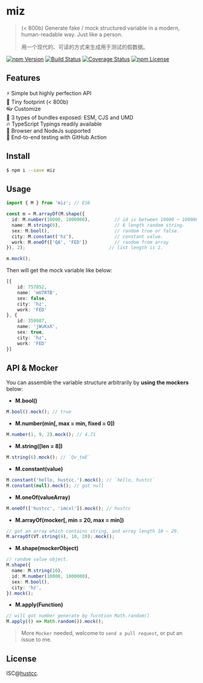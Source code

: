 # miz

> (< 800b) Generate fake / mock structured variable in a modern, human-readable way. Just like a person.
>
> 用一个现代的、可读的方式来生成用于测试的假数据。

[![npm Version](https://img.shields.io/npm/v/miz.svg)](https://www.npmjs.com/package/miz)
[![Build Status](https://github.com/hustcc/miz/workflows/build/badge.svg)](https://github.com/hustcc/miz/actions)
[![Coverage Status](https://coveralls.io/repos/github/hustcc/miz/badge.svg?branch=master)](https://coveralls.io/github/hustcc/miz?branch=master)
[![npm License](https://img.shields.io/npm/l/miz.svg)](https://www.npmjs.com/package/miz)


## Features

⚡️  Simple but highly perfection API  
🐣 Tiny footprint (< 800b)  
👓 Customize  
🎃 3 types of bundles exposed: ESM, CJS and UMD  
🔥 TypeScript Typings readily available  
🎸 Browser and NodeJs supported  
🎯 End-to-end testing with GitHub Action  


## Install

```bash
$ npm i --save miz
```


## Usage

```ts
import { M } from 'miz'; // ES6

const m = M.arrayOf(M.shape({
  id: M.number(10000, 1000000),     	// id is between 10000 ~ 1000000.
  name: M.string(6),                	// 6 length random string.
  sex: M.bool(),                    	// random true or false.
  city: M.constant('hz'),          	 	// constant value.
  work: M.oneOf(['QA', 'FED'])      	// random from array
}), 2);                               // list length is 2.

m.mock();
```

Then will get the mock variable like below:

```ts
[{
	id: 757852,
	name: 'mU7RTB',
	sex: false,
	city: 'hz',
	work: 'FED'
}, {
	id: 359987,
	name: 'jWuKxX',
	sex: true,
	city: 'hz',
	work: 'FED'
}]
```


## API & Mocker

You can assemble the variable structure arbitrarily by **using the mockers** below:

 - **M.bool()**

```ts
M.bool().mock(); // true
```

 - **M.number(min[, max = min, fixed = 0])**

```ts
M.number(1, 9, 2).mock(); // 4.71
```

 - **M.string([len = 8])**

```ts
M.string(6).mock(); // `Qv_teE`
```

- **M.constant(value)**

```ts
M.constant('hello, hustcc.').mock(); // `hello, hustcc`
M.constant(null).mock(); // got null
```

 - **M.oneOf(valueArray)**

```ts
M.oneOf(['hustcc', 'imcxl']).mock(); // hustcc
```

 - **M.arrayOf(mocker[, min = 20, max = min])**

```ts
// got an array which contains string, and array length 10 ~ 20.
M.arrayOf(VT.string(4), 10, 20);.mock(); 
```

 - **M.shape(mockerObject)**

```ts
// random value object.
M.shape({
  name: M.string(10),
  id: M.number(10000, 1000000),
  sex: M.bool(),
  city: 'hz',
}).mock();
```
 
 - **M.apply(Function)**

```ts
// will got number generate by fucntion Math.random()
M.apply(() => Math.random()).mock(); 
```

> More `Mocker` needed, welcome to `send a pull request`, or put an issue to me.


## License

ISC@[hustcc](https://github.com/hustcc).
